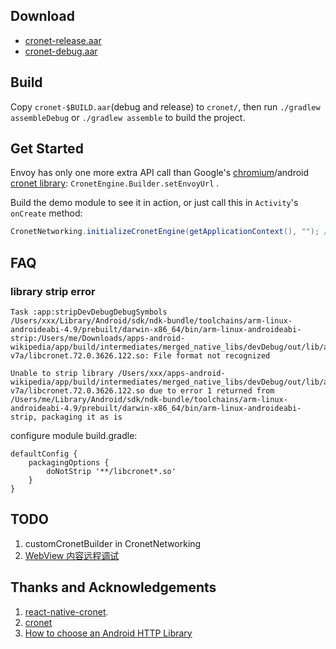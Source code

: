 
## Download

- [cronet-release.aar](https://envoy.greatfire.org/static/cronet-release.aar)
- [cronet-debug.aar](https://envoy.greatfire.org/static/cronet-debug.aar)

## Build

Copy `cronet-$BUILD.aar`(debug and release) to `cronet/`, then run `./gradlew assembleDebug` or `./gradlew assemble` to build the project.

## Get Started

Envoy has only one more extra API call than Google's [chromium](https://chromium.googlesource.com/chromium/src/+/master/components/cronet/)/android [cronet library](https://developer.android.com/guide/topics/connectivity/cronet): `CronetEngine.Builder.setEnvoyUrl` .

Build the demo module to see it in action, or just call this in `Activity`'s `onCreate` method:

```java
CronetNetworking.initializeCronetEngine(getApplicationContext(), ""); // set envoy url here
```

## FAQ

### library strip error
```
Task :app:stripDevDebugDebugSymbols
/Users/xxx/Library/Android/sdk/ndk-bundle/toolchains/arm-linux-androideabi-4.9/prebuilt/darwin-x86_64/bin/arm-linux-androideabi-strip:/Users/me/Downloads/apps-android-wikipedia/app/build/intermediates/merged_native_libs/devDebug/out/lib/armeabi-v7a/libcronet.72.0.3626.122.so: File format not recognized

Unable to strip library /Users/xxx/apps-android-wikipedia/app/build/intermediates/merged_native_libs/devDebug/out/lib/armeabi-v7a/libcronet.72.0.3626.122.so due to error 1 returned from /Users/me/Library/Android/sdk/ndk-bundle/toolchains/arm-linux-androideabi-4.9/prebuilt/darwin-x86_64/bin/arm-linux-androideabi-strip, packaging it as is
```

configure module build.gradle:
```
defaultConfig {
    packagingOptions {
        doNotStrip '**/libcronet*.so'
    }
}
```

## TODO
1. customCronetBuilder in CronetNetworking
2. [WebView 内容远程调试](https://hearrain.com/webview-remote-debugging)

## Thanks and Acknowledgements
1. [react-native-cronet](https://github.com/akshetpandey/react-native-cronet).
2. [cronet](https://github.com/lizhangqu/cronet)
2. [How to choose an Android HTTP Library](https://appdevelopermagazine.com/how-to-choose-an-android-http-library/)
